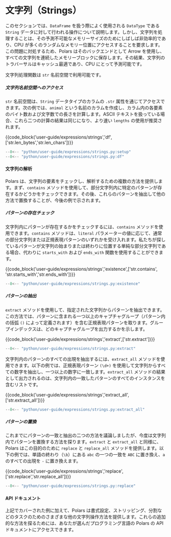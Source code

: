 # 文字列（Strings）

このセクションでは、`DataFrame` を扱う際によく使用される `DataType` である `String` データに対して行われる操作について説明します。しかし、文字列を処理することは、その予測不可能なメモリーサイズのためにしばしば非効率的であり、CPU が多くのランダムなメモリー位置にアクセスすることを要求します。この問題に対処するため、Polars はそのバックエンドとして Arrow を使用し、すべての文字列を連続したメモリーブロックに保存します。その結果、文字列のトラバーサルはキャッシュ最適であり、CPU にとって予測可能です。

文字列処理関数は `str` 名前空間で利用可能です。

##### 文字列名前空間へのアクセス

`str` 名前空間は、`String` データタイプのカラムの `.str` 属性を通じてアクセスできます。次の例では、`animal` という名前のカラムを作成し、カラム内の各要素のバイト数および文字数での長さを計算します。ASCII テキストを扱っている場合、これら二つの計算の結果は同じになり、より速い `lengths` の使用が推奨されます。

{{code_block('user-guide/expressions/strings','df',['str.len_bytes','str.len_chars'])}}

```python exec="on" result="text" session="user-guide/strings"
--8<-- "python/user-guide/expressions/strings.py:setup"
--8<-- "python/user-guide/expressions/strings.py:df"
```

#### 文字列の解析

Polars は、文字列の要素をチェックし、解析するための複数の方法を提供します。まず、`contains` メソッドを使用して、部分文字列内に特定のパターンが存在するかどうかをチェックできます。その後、これらのパターンを抽出して他の方法で置換することが、今後の例で示されます。

##### パターンの存在チェック

文字列内にパターンが存在するかをチェックするには、`contains` メソッドを使用できます。`contains` メソッドは、`literal` パラメーターの値に応じて、通常の部分文字列または正規表現パターンのいずれかを受け入れます。私たちが探しているパターンが文字列の始まりまたは終わりに位置する単純な部分文字列である場合、代わりに `starts_with` および `ends_with` 関数を使用することができます。

{{code_block('user-guide/expressions/strings','existence',['str.contains', 'str.starts_with','str.ends_with'])}}

```python exec="on" result="text" session="user-guide/strings"
--8<-- "python/user-guide/expressions/strings.py:existence"
```

##### パターンの抽出

`extract` メソッドを使用して、指定された文字列からパターンを抽出できます。この方法では、パターンに含まれる一つ以上のキャプチャグループ（パターン内の括弧 `()` によって定義されます）を含む正規表現パターンを取ります。グループインデックスは、どのキャプチャグループを出力するかを示します。

{{code_block('user-guide/expressions/strings','extract',['str.extract'])}}

```python exec="on" result="text" session="user-guide/strings"
--8<-- "python/user-guide/expressions/strings.py:extract"
```

文字列内のパターンのすべての出現を抽出するには、`extract_all` メソッドを使用できます。以下の例では、正規表現パターン `(\d+)` を使用して文字列からすべての数字を抽出し、一つ以上の数字に一致します。`extract_all` メソッドの結果として出力されるのは、文字列内の一致したパターンのすべてのインスタンスを含むリストです。

{{code_block('user-guide/expressions/strings','extract_all',['str.extract_all'])}}

```python exec="on" result="text" session="user-guide/strings"
--8<-- "python/user-guide/expressions/strings.py:extract_all"
```

##### パターンの置換

これまでにパターンの一致と抽出の二つの方法を議論しましたが、今度は文字列内でパターンを置換する方法を探ります。`extract` と `extract_all` と同様に、Polars はこの目的のために `replace` と `replace_all` メソッドを提供します。以下の例では、単語の終わり（`\b`）にある `abc` の一つの一致を `ABC` に置き換え、`a` のすべての出現を `-` に置き換えます。

{{code_block('user-guide/expressions/strings','replace',['str.replace','str.replace_all'])}}

```python exec="on" result="text" session="user-guide/strings"
--8<-- "python/user-guide/expressions/strings.py:replace"
```

#### API ドキュメント

上記でカバーされた例に加えて、Polars は書式設定、ストリッピング、分割などのタスクのためのさまざまな他の文字列操作方法を提供します。これらの追加的な方法を探るためには、あなたが選んだプログラミング言語の Polars の API ドキュメントにアクセスできます。
